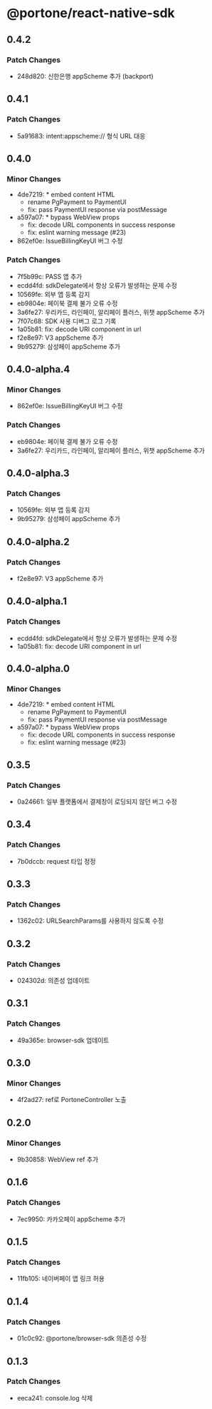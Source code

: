 # @portone/react-native-sdk

## 0.4.2

### Patch Changes

- 248d820: 신한은행 appScheme 추가 (backport)

## 0.4.1

### Patch Changes

- 5a91683: intent:appscheme:// 형식 URL 대응

## 0.4.0

### Minor Changes

- 4de7219: \* embed content HTML
  - rename PgPayment to PaymentUI
  - fix: pass PaymentUI response via postMessage
- a597a07: \* bypass WebView props
  - fix: decode URL components in success response
  - fix: eslint warning message (#23)
- 862ef0e: IssueBillingKeyUI 버그 수정

### Patch Changes

- 7f5b99c: PASS 앱 추가
- ecdd4fd: sdkDelegate에서 항상 오류가 발생하는 문제 수정
- 10569fe: 외부 앱 등록 감지
- eb9804e: 페이북 결제 불가 오류 수정
- 3a6fe27: 우리카드, 라인페이, 알리페이 플러스, 위챗 appScheme 추가
- 7f07c68: SDK 사용 디버그 로그 기록
- 1a05b81: fix: decode URI component in url
- f2e8e97: V3 appScheme 추가
- 9b95279: 삼성페이 appScheme 추가

## 0.4.0-alpha.4

### Minor Changes

- 862ef0e: IssueBillingKeyUI 버그 수정

### Patch Changes

- eb9804e: 페이북 결제 불가 오류 수정
- 3a6fe27: 우리카드, 라인페이, 알리페이 플러스, 위챗 appScheme 추가

## 0.4.0-alpha.3

### Patch Changes

- 10569fe: 외부 앱 등록 감지
- 9b95279: 삼성페이 appScheme 추가

## 0.4.0-alpha.2

### Patch Changes

- f2e8e97: V3 appScheme 추가

## 0.4.0-alpha.1

### Patch Changes

- ecdd4fd: sdkDelegate에서 항상 오류가 발생하는 문제 수정
- 1a05b81: fix: decode URI component in url

## 0.4.0-alpha.0

### Minor Changes

- 4de7219: \* embed content HTML
  - rename PgPayment to PaymentUI
  - fix: pass PaymentUI response via postMessage
- a597a07: \* bypass WebView props
  - fix: decode URL components in success response
  - fix: eslint warning message (#23)

## 0.3.5

### Patch Changes

- 0a24661: 일부 플랫폼에서 결제창이 로딩되지 않던 버그 수정

## 0.3.4

### Patch Changes

- 7b0dccb: request 타입 정정

## 0.3.3

### Patch Changes

- 1362c02: URLSearchParams를 사용하지 않도록 수정

## 0.3.2

### Patch Changes

- 024302d: 의존성 업데이트

## 0.3.1

### Patch Changes

- 49a365e: browser-sdk 업데이트

## 0.3.0

### Minor Changes

- 4f2ad27: ref로 PortoneController 노출

## 0.2.0

### Minor Changes

- 9b30858: WebView ref 추가

## 0.1.6

### Patch Changes

- 7ec9950: 카카오페이 appScheme 추가

## 0.1.5

### Patch Changes

- 11fb105: 네이버페이 앱 링크 허용

## 0.1.4

### Patch Changes

- 01c0c92: @portone/browser-sdk 의존성 수정

## 0.1.3

### Patch Changes

- eeca241: console.log 삭제
